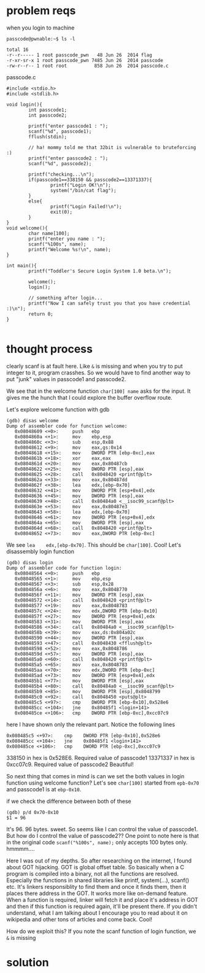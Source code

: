 # problem reqs
when you login to machine

```
passcode@pwnable:~$ ls -l 

total 16
-r--r----- 1 root passcode_pwn   48 Jun 26  2014 flag
-r-xr-sr-x 1 root passcode_pwn 7485 Jun 26  2014 passcode
-rw-r--r-- 1 root root          858 Jun 26  2014 passcode.c

```

passcode.c

```
#include <stdio.h>  
#include <stdlib.h> 

void login(){
        int passcode1;
        int passcode2;

        printf("enter passcode1 : ");
        scanf("%d", passcode1);
        fflush(stdin);

        // ha! mommy told me that 32bit is vulnerable to bruteforcing :)
        printf("enter passcode2 : ");
        scanf("%d", passcode2);

        printf("checking...\n");
        if(passcode1==338150 && passcode2==13371337){
                printf("Login OK!\n");
                system("/bin/cat flag");
        }
        else{
                printf("Login Failed!\n");
                exit(0);
        }
}
void welcome(){
        char name[100];
        printf("enter you name : ");
        scanf("%100s", name);
        printf("Welcome %s!\n", name);
}

int main(){
        printf("Toddler's Secure Login System 1.0 beta.\n");

        welcome();  
        login();

        // something after login...
        printf("Now I can safely trust you that you have credential :)\n");
        return 0;   
}


```

# thought process
clearly scanf is at fault here. Like `&` is missing and when you try to put integer to it, program crasshes. So we would have to find another way to put "junk" values in passcode1 and passcode2.

We see that in the welcome function `char[100] name` asks for the input. It gives me the hunch that I could explore the buffer overflow route.

Let's explore welcome function with gdb
```
(gdb) disas welcome
Dump of assembler code for function welcome:
   0x08048609 <+0>:     push   ebp
   0x0804860a <+1>:     mov    ebp,esp
   0x0804860c <+3>:     sub    esp,0x88
   0x08048612 <+9>:     mov    eax,gs:0x14
   0x08048618 <+15>:    mov    DWORD PTR [ebp-0xc],eax
   0x0804861b <+18>:    xor    eax,eax
   0x0804861d <+20>:    mov    eax,0x80487cb
   0x08048622 <+25>:    mov    DWORD PTR [esp],eax
   0x08048625 <+28>:    call   0x8048420 <printf@plt>
   0x0804862a <+33>:    mov    eax,0x80487dd
   0x0804862f <+38>:    lea    edx,[ebp-0x70]
   0x08048632 <+41>:    mov    DWORD PTR [esp+0x4],edx
   0x08048636 <+45>:    mov    DWORD PTR [esp],eax
   0x08048639 <+48>:    call   0x80484a0 <__isoc99_scanf@plt>
   0x0804863e <+53>:    mov    eax,0x80487e3
   0x08048643 <+58>:    lea    edx,[ebp-0x70]
   0x08048646 <+61>:    mov    DWORD PTR [esp+0x4],edx
   0x0804864a <+65>:    mov    DWORD PTR [esp],eax
   0x0804864d <+68>:    call   0x8048420 <printf@plt>
   0x08048652 <+73>:    mov    eax,DWORD PTR [ebp-0xc]

```
We see `lea    edx,[ebp-0x70]`. This should be `char[100]`. Cool!
Let's disassembly login function
```
(gdb) disas login
Dump of assembler code for function login:
   0x08048564 <+0>:     push   ebp
   0x08048565 <+1>:     mov    ebp,esp
   0x08048567 <+3>:     sub    esp,0x28
   0x0804856a <+6>:     mov    eax,0x8048770
   0x0804856f <+11>:    mov    DWORD PTR [esp],eax
   0x08048572 <+14>:    call   0x8048420 <printf@plt>
   0x08048577 <+19>:    mov    eax,0x8048783
   0x0804857c <+24>:    mov    edx,DWORD PTR [ebp-0x10]
   0x0804857f <+27>:    mov    DWORD PTR [esp+0x4],edx
   0x08048583 <+31>:    mov    DWORD PTR [esp],eax
   0x08048586 <+34>:    call   0x80484a0 <__isoc99_scanf@plt>
   0x0804858b <+39>:    mov    eax,ds:0x804a02c
   0x08048590 <+44>:    mov    DWORD PTR [esp],eax
   0x08048593 <+47>:    call   0x8048430 <fflush@plt>
   0x08048598 <+52>:    mov    eax,0x8048786
   0x0804859d <+57>:    mov    DWORD PTR [esp],eax
   0x080485a0 <+60>:    call   0x8048420 <printf@plt>
   0x080485a5 <+65>:    mov    eax,0x8048783
   0x080485aa <+70>:    mov    edx,DWORD PTR [ebp-0xc]
   0x080485ad <+73>:    mov    DWORD PTR [esp+0x4],edx
   0x080485b1 <+77>:    mov    DWORD PTR [esp],eax
   0x080485b4 <+80>:    call   0x80484a0 <__isoc99_scanf@plt>
   0x080485b9 <+85>:    mov    DWORD PTR [esp],0x8048799
   0x080485c0 <+92>:    call   0x8048450 <puts@plt>
   0x080485c5 <+97>:    cmp    DWORD PTR [ebp-0x10],0x528e6
   0x080485cc <+104>:   jne    0x80485f1 <login+141>
   0x080485ce <+106>:   cmp    DWORD PTR [ebp-0xc],0xcc07c9

```
here I have shown only the relevant part. Notice the following lines

```
0x080485c5 <+97>:    cmp    DWORD PTR [ebp-0x10],0x528e6
0x080485cc <+104>:   jne    0x80485f1 <login+141>
0x080485ce <+106>:   cmp    DWORD PTR [ebp-0xc],0xcc07c9
```
338150 in hex is 0x528E6. Required value of passcode1
13371337 in hex is 0xcc07c9. Required value of passcode2
Beautiful!

So next thing that comes in mind is can we set the both values in login function using welcome function?
Let's see `char[100]` started from `epb-0x70` and passcode1 is at `ebp-0x10`.

if we check the difference between both of these 
```
(gdb) p/d 0x70-0x10
$1 = 96

```
It's 96. 96 bytes. sweet. So seems like I can control the value of passcode1. But how do I control the value of passcode2??
One point to note here is that in the original code `scanf("%100s", name);` only accepts 100 bytes only.
hmmmm....

Here I was out of my depths. So after researching on the internet, I found about GOT hijacking. GOT is global offset table. So basically when a C program is compiled into a binary, not all the functions are resolved. Especially the functions in shared libraries like printf, system(...), scanf() etc. It's linkers responsiblity to find them and once it finds them, then it places there address in the GOT. It works more like on-demand feature. When a function is required, linker will fetch it and place it's address in GOT and then if this function is required again, it'll be present there.
If you didn't understand, what I am talking about I encourage you to read about it on wikipedia and other tons of articles and come back.
Cool!

How do we exploit this?
If you note the scanf function of login function, we `&` is missing 

# solution

